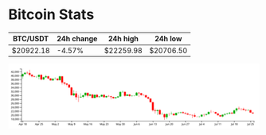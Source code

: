 # Bitcoin Stats

BTC/USDT|24h change|24h high|24h low|
|---|---|---|---|
|$20922.18|-4.57%|$22259.98|$20706.50|

<img src="./chart.svg">
